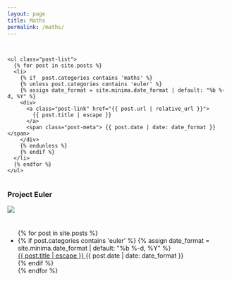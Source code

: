 ```yaml
---
layout: page
title: Maths
permalink: /maths/
---
```


<div class="row">
  <div class="column">
    <h2></h2>

    <ul class="post-list">
      {% for post in site.posts %}
      <li>
        {% if  post.categories contains 'maths' %}
        {% unless post.categories contains 'euler' %}
        {% assign date_format = site.minima.date_format | default: "%b %-d, %Y" %}
        <div>
          <a class="post-link" href="{{ post.url | relative_url }}">
            {{ post.title | escape }}
          </a>
          <span class="post-meta"> {{ post.date | date: date_format }}</span>
        </div>
        {% endunless %}
        {% endif %}
      </li>
      {% endfor %}
    </ul>


  </div>
  <div class="column">
    <h3>Project Euler </h3>
    <img src="https://projecteuler.net/profile/sparkyyyy.png" style="padding-bottom:23px">
    <ul class="post-list">
      {% for post in site.posts %}
      <li>
        {% if post.categories contains 'euler' %}
        {% assign date_format = site.minima.date_format | default: "%b %-d, %Y" %}
        <div>
          <a class="post-link" href="{{ post.url | relative_url }}">
            {{ post.title | escape }}
          </a>
          <span class="post-meta"> {{ post.date | date: date_format }}</span>
        </div>
        {% endif %}
      </li>
      {% endfor %}
    </ul>

  </div>
</div>
